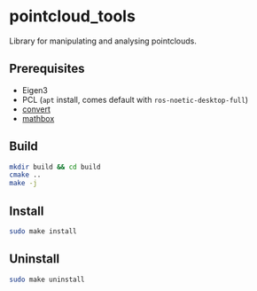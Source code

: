 # pointcloud_tools

Library for manipulating and analysing pointclouds.

## Prerequisites

* Eigen3
* PCL (`apt` install, comes default with `ros-noetic-desktop-full`)
* [convert](https://github.com/willat343/convert/tree/main)
* [mathbox](https://github.com/willat343/mathbox)

## Build

```bash
mkdir build && cd build
cmake ..
make -j
```

## Install

```bash
sudo make install
```

## Uninstall

```bash
sudo make uninstall
```
